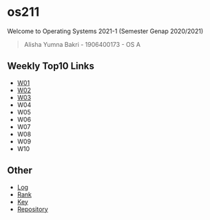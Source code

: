 # os211
Welcome to Operating Systems 2021-1 (Semester Genap 2020/2021)
> Alisha Yumna Bakri - 1906400173 - OS A

## Weekly Top10 Links
-  [W01](W01)
-  [W02](W02)
-  [W03](W03)
-  W04
-  W05
-  W06
-  W07
-  W08
-  W09
-  W10

## Other
- [Log](TXT/mylog.txt)
- [Rank](TXT/myrank.txt)
- [Key](TXT/mypubkey.txt)
- [Repository](https://github.com/alishayb/os211)
